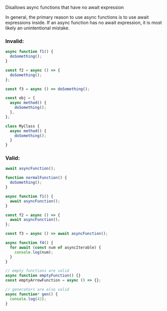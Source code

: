 Disallows async functions that have no await expression

In general, the primary reason to use async functions is to use await
expressions inside. If an async function has no await expression, it is most
likely an unintentional mistake.

### Invalid:

```typescript
async function f1() {
  doSomething();
}

const f2 = async () => {
  doSomething();
};

const f3 = async () => doSomething();

const obj = {
  async method() {
    doSomething();
  },
};

class MyClass {
  async method() {
    doSomething();
  }
}
```

### Valid:

```typescript
await asyncFunction();

function normalFunction() {
  doSomething();
}

async function f1() {
  await asyncFunction();
}

const f2 = async () => {
  await asyncFunction();
};

const f3 = async () => await asyncFunction();

async function f4() {
  for await (const num of asyncIterable) {
    console.log(num);
  }
}

// empty functions are valid
async function emptyFunction() {}
const emptyArrowFunction = async () => {};

// generators are also valid
async function* gen() {
  console.log(42);
}
```
